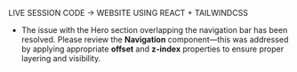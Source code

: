 LIVE SESSION CODE -> WEBSITE USING REACT + TAILWINDCSS

* The issue with the Hero section overlapping the navigation bar has been resolved.
Please review the **Navigation** component—this was addressed by applying appropriate **offset** and **z-index** properties to ensure proper layering and visibility.